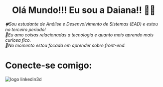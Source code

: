 <h1 align="center">Olá Mundo!!! Eu sou a Daiana!! 👋🍀</h1>

<p>
  <em>🍀Sou estudante de Análise e Desenvolvimento de Sistemas (EAD) e estou no terceiro período!<br>
      💖Eu amo coisas relacionadas a tecnologia e quanto mais aprendo mais curiosa fico.<br>
      🧐No momento estou focada em aprender sobre front-end.
  </em>
 </p>
 
 # Conecte-se comigo:

![logo linkedin3d](https://user-images.githubusercontent.com/69736274/216727803-48c4ed21-fc0c-450b-ba61-7247c8c81bb4.png)
